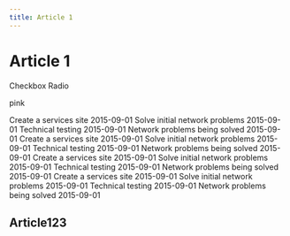 ```yaml
---
title: Article 1
---
```


# Article 1
<a-checkbox checked>Checkbox</a-checkbox>
<a-input placeholder="Basic usage" />
<a-radio checked>Radio</a-radio>
<a-rate :defaultValue="4.5" allowHalf />

<a-tag color="pink">pink</a-tag>

<a-timeline>
<a-timeline-item>Create a services site 2015-09-01</a-timeline-item>
<a-timeline-item>Solve initial network problems 2015-09-01</a-timeline-item>
<a-timeline-item>Technical testing 2015-09-01</a-timeline-item>
<a-timeline-item>Network problems being solved 2015-09-01</a-timeline-item>
</a-timeline>
<a-timeline>
<a-timeline-item>Create a services site 2015-09-01</a-timeline-item>
<a-timeline-item>Solve initial network problems 2015-09-01</a-timeline-item>
<a-timeline-item>Technical testing 2015-09-01</a-timeline-item>
<a-timeline-item>Network problems being solved 2015-09-01</a-timeline-item>
</a-timeline>
<a-timeline>
<a-timeline-item>Create a services site 2015-09-01</a-timeline-item>
<a-timeline-item>Solve initial network problems 2015-09-01</a-timeline-item>
<a-timeline-item>Technical testing 2015-09-01</a-timeline-item>
<a-timeline-item>Network problems being solved 2015-09-01</a-timeline-item>
</a-timeline>
<a-timeline>
<a-timeline-item>Create a services site 2015-09-01</a-timeline-item>
<a-timeline-item>Solve initial network problems 2015-09-01</a-timeline-item>
<a-timeline-item>Technical testing 2015-09-01</a-timeline-item>
<a-timeline-item>Network problems being solved 2015-09-01</a-timeline-item>
</a-timeline>

## Article123

<a-affix :offset-top="120" style="position:absolute;top:120px;right:50px">
<a-anchor :target-offset="targetOffset" >
<a-anchor-link href="#article123" title="Basic demo" />
<a-anchor-link href="#components-anchor-demo-static" title="Static demo" />
<a-anchor-link href="#API" title="API">
<a-anchor-link href="#Anchor-Props" title="Anchor Props" />
<a-anchor-link href="#Link-Props" title="Link Props" />
</a-anchor-link>
</a-anchor>
</a-affix>